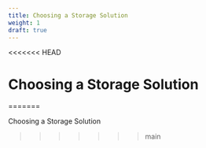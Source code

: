 ```yaml
---
title: Choosing a Storage Solution
weight: 1
draft: true
---
```

<<<<<<< HEAD
# Choosing a Storage Solution
=======

Choosing a Storage Solution
>>>>>>> main
